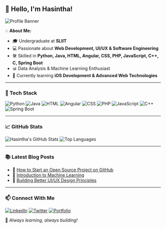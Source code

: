 ## 👋 Hello, I'm Hasintha!

![Profile Banner](https://via.placeholder.com/1200x300) <!-- Replace with actual banner image if available -->


💡 **About Me:**
- 🎓 Undergraduate at **SLIIT**
- 💻 Passionate about **Web Development, UI/UX & Software Engineering**
- 🛠️ Skilled in **Python, Java, HTML, Angular, CSS, PHP, JavaScript, C++, C, Spring Boot**
- 📊 Data Analysis & Machine Learning Enthusiast
- 🌱 Currently learning **iOS Development & Advanced Web Technologies**

---

### 🚀 Tech Stack

![Python](https://img.shields.io/badge/Python-3776AB?style=for-the-badge&logo=python&logoColor=white)
![Java](https://img.shields.io/badge/Java-007396?style=for-the-badge&logo=java&logoColor=white)
![HTML](https://img.shields.io/badge/HTML5-E34F26?style=for-the-badge&logo=html5&logoColor=white)
![Angular](https://img.shields.io/badge/Angular-DD0031?style=for-the-badge&logo=angular&logoColor=white)
![CSS](https://img.shields.io/badge/CSS3-1572B6?style=for-the-badge&logo=css3&logoColor=white)
![PHP](https://img.shields.io/badge/PHP-777BB4?style=for-the-badge&logo=php&logoColor=white)
![JavaScript](https://img.shields.io/badge/JavaScript-F7DF1E?style=for-the-badge&logo=javascript&logoColor=black)
![C++](https://img.shields.io/badge/C++-00599C?style=for-the-badge&logo=c%2B%2B&logoColor=white)
![Spring Boot](https://img.shields.io/badge/Spring%20Boot-6DB33F?style=for-the-badge&logo=spring-boot&logoColor=white)

---

### 📈 GitHub Stats
![Hasintha's GitHub Stats](https://github-readme-stats.vercel.app/api?username=Hasintha00&show_icons=true&theme=radical)
![Top Languages](https://github-readme-stats.vercel.app/api/top-langs/?username=Hasintha00&layout=compact&theme=radical)

---

### 📚 Latest Blog Posts
- 📝 [How to Start an Open Source Project on GitHub](#)
- 📝 [Introduction to Machine Learning](#)
- 📝 [Building Better UI/UX Design Principles](#)

---

### 📫 Connect With Me
[![LinkedIn](https://img.shields.io/badge/LinkedIn-0077B5?style=for-the-badge&logo=linkedin&logoColor=white)](https://www.linkedin.com/in/hasintha-meegahawela-7a206b348/)
[![Twitter](https://img.shields.io/badge/Twitter-1DA1F2?style=for-the-badge&logo=twitter&logoColor=white)](https://twitter.com/your-handle)
[![Portfolio](https://img.shields.io/badge/Portfolio-FF5722?style=for-the-badge&logo=react&logoColor=white)](https://yourportfolio.com)

🚀 _Always learning, always building!_
